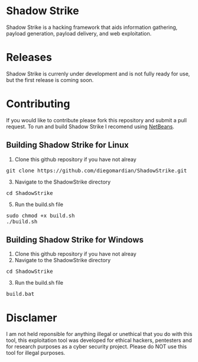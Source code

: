 # Shadow Strike
Shadow Strike is a hacking framework that aids information gathering, payload generation, payload delivery, and web exploitation.
# Releases
Shadow Strike is currenly under development and is not fully ready for use, but the first release is coming soon.
# Contributing
If you would like to contribute please fork this repository and submit a pull request. To run and build Shadow Strike I recomend using [NetBeans](https://netbeans.com).
## Building Shadow Strike for Linux
1. Clone this github repository if you have not alreay
<pre>
git clone https://github.com/diegomardian/ShadowStrike.git
</pre>
3. Navigate to the ShadowStrike directory
<pre>
cd ShadowStrike
</pre>
5. Run the build.sh file
<pre>
sudo chmod +x build.sh
./build.sh
</pre>
## Building Shadow Strike for Windows
1. Clone this github repository if you have not alreay
2. Navigate to the ShadowStrike directory
<pre>
cd ShadowStrike
</pre>
3. Run the build.sh file
<pre>
build.bat
</pre>



# Disclamer
I am not held reponsible for anything illegal or unethical that you do with this tool, this exploitation tool was developed for ethical hackers, pentesters and for research purposes as a cyber security project. Please do NOT use this tool for illegal purposes.
